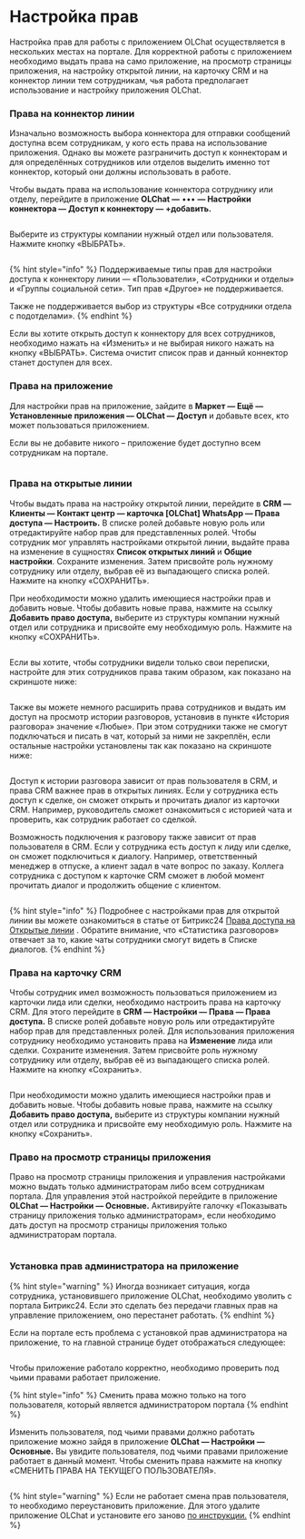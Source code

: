 # Настройка прав

Настройка прав для работы с приложением OLChat осуществляется в нескольких местах на портале. Для корректной работы c приложением необходимо выдать права на само приложение, на просмотр страницы приложения, на настройку открытой линии, на карточку CRM и на коннектор линии тем сотрудникам, чья работа предполагает использование и настройку приложения OLChat.

### Права на коннектор линии

Изначально возможность выбора коннектора для отправки сообщений доступна всем сотрудникам, у кого есть права на использование приложения. Однако вы можете разграничить доступ к коннекторам и для определённых сотрудников или отделов выделить именно тот коннектор, который они должны использовать в работе.

Чтобы выдать права на использование коннектора сотруднику или отделу, перейдите в приложение **OLChat —** ••• **— Настройки коннектора — Доступ к коннектору — +добавить.**

<figure><img src="../.gitbook/assets/image (56).png" alt=""><figcaption></figcaption></figure>

Выберите из структуры компании нужный отдел или пользователя. Нажмите кнопку «ВЫБРАТЬ».&#x20;

<figure><img src="../.gitbook/assets/image (57).png" alt=""><figcaption></figcaption></figure>

{% hint style="info" %}
Поддерживаемые типы прав для настройки доступа к коннектору линии — «Пользователи», «Сотрудники и отделы» и «Группы социальной сети». Тип прав «Другое» не поддерживается.

Также не поддерживается выбор из структуры «Все сотрудники отдела с подотделами».
{% endhint %}

Если вы хотите открыть доступ к коннектору для всех сотрудников, необходимо нажать на «Изменить» и не выбирая никого нажать на кнопку «ВЫБРАТЬ». Система очистит список прав и данный коннектор станет доступен для всех.

### Права на приложение

Для настройки прав на приложение, зайдите в **Маркет — Ещё — Установленные приложения —  OLChat — Доступ** и добавьте всех, кто может пользоваться приложением.

Если вы не добавите никого – приложение будет доступно всем сотрудникам на портале.

<figure><img src="../.gitbook/assets/Права на приложение.gif" alt=""><figcaption></figcaption></figure>

### Права на открытые линии

Чтобы выдать права на настройку открытой линии, перейдите в **CRM — Клиенты — Контакт центр — карточка \[OLChat] WhatsApp — Права доступа — Настроить.** В списке ролей добавьте новую роль или отредактируйте набор прав для представленных ролей. Чтобы сотрудник мог управлять настройками открытой линии, выдайте права на изменение в сущностях **Список открытых линий** и **Общие настройки**. Сохраните изменения. Затем присвойте роль нужному сотруднику или отделу, выбрав её из выпадающего списка ролей. Нажмите на кнопку «СОХРАНИТЬ».

При необходимости можно удалить имеющиеся настройки прав и добавить новые. Чтобы добавить новые права, нажмите на ссылку **Добавить право доступа,** выберите из структуры компании нужный отдел или сотрудника и присвойте ему необходимую роль. Нажмите на кнопку «СОХРАНИТЬ».

<figure><img src="../.gitbook/assets/Права на ОЛ 10.10.23 (2).gif" alt=""><figcaption></figcaption></figure>

Если вы хотите, чтобы сотрудники видели только свои переписки, настройте для этих сотрудников права таким образом, как показано на скриншоте ниже:

<figure><img src="../.gitbook/assets/image (580).png" alt=""><figcaption></figcaption></figure>

Также вы можете немного расширить права сотрудников и выдать им доступ на просмотр истории разговоров, установив в пункте «История разговора» значение «Любые». При этом сотрудники также не смогут подключаться и писать в чат, который за ними не закреплён, если остальные настройки установлены так как показано на скриншоте ниже:

<figure><img src="../.gitbook/assets/image (667).png" alt=""><figcaption></figcaption></figure>

Доступ к истории разговора зависит от прав пользователя в CRM, и права CRM важнее прав в открытых линиях. Если у сотрудника есть доступ к сделке, он сможет открыть и прочитать диалог из карточки CRM. Например, руководитель сможет ознакомиться с историей чата и проверить, как сотрудник работает со сделкой.

Возможность подключения к разговору также зависит от прав пользователя в CRM. Если у сотрудника есть доступ к лиду или сделке, он сможет подключиться к диалогу. Например, ответственный менеджер в отпуске, а клиент задал в чате вопрос по заказу. Коллега сотрудника с доступом к карточке CRM сможет в любой момент прочитать диалог и продолжить общение с клиентом.

<figure><img src="../.gitbook/assets/image (1322).png" alt=""><figcaption></figcaption></figure>

{% hint style="info" %}
Подробнее с настройками прав для открытой линии вы можете ознакомиться в статье от Битрикс24 [Права доступа на Открытые линии](https://helpdesk.bitrix24.ru/open/5391975/) . Обратите внимание, что «Статистика разговоров» отвечает за то, какие чаты сотрудники смогут видеть в Списке диалогов.
{% endhint %}

### Права на карточку CRM

Чтобы сотрудник имел возможность пользоваться приложением из карточки лида или сделки, необходимо настроить права на карточку CRM. Для этого перейдите в **CRM — Настройки — Права — Права доступа.** В списке ролей добавьте новую роль или отредактируйте набор прав для представленных ролей. Для использования приложения сотруднику необходимо установить права на **Изменение** лида или сделки. Сохраните изменения. Затем присвойте роль нужному сотруднику или отделу, выбрав её из выпадающего списка ролей. Нажмите на кнопку «Сохранить».

<figure><img src="../.gitbook/assets/0Права на crm 10.10.23.gif" alt=""><figcaption></figcaption></figure>

При необходимости можно удалить имеющиеся настройки прав и добавить новые. Чтобы добавить новые права, нажмите на ссылку **Добавить право доступа,** выберите из структуры компании нужный отдел или сотрудника и присвойте ему необходимую роль. Нажмите на кнопку «Сохранить».

### Право на просмотр страницы приложения

Право на просмотр страницы приложения и управления настройками можно выдать только администраторам либо всем сотрудникам портала. Для управления этой настройкой перейдите в приложение **OLChat — Настройки — Основные.** Активируйте галочку «Показывать страницу приложения только администраторам», если необходимо дать доступ на просмотр страницы приложения только администраторам портала.

<figure><img src="../.gitbook/assets/image (486).png" alt=""><figcaption></figcaption></figure>

### Установка прав администратора на приложение

{% hint style="warning" %}
Иногда возникает ситуация, когда сотрудника, установившего приложение OLChat, необходимо уволить с портала Битрикс24. Если это сделать без передачи главных прав на управление приложением, оно перестанет работать.
{% endhint %}

Если на портале есть проблема с установкой прав администратора на приложение, то на главной странице будет отображаться следующее:

<figure><img src="../.gitbook/assets/2024-10-09_10-37-03.png" alt=""><figcaption></figcaption></figure>

Чтобы приложение работало корректно, необходимо проверить под чьими правами работает приложение.&#x20;

{% hint style="info" %}
Сменить права можно только на того пользователя, который является администратором портала
{% endhint %}

Изменить пользователя, под чьими правами должно работать приложение можно зайдя в приложение **OLChat — Настройки — Основные.** Вы увидите пользователя, под чьими правами приложение работает в данный момент. Чтобы сменить права нажмите на кнопку «СМЕНИТЬ ПРАВА НА ТЕКУЩЕГО ПОЛЬЗОВАТЕЛЯ».

<figure><img src="../.gitbook/assets/image (756).png" alt=""><figcaption></figcaption></figure>

{% hint style="warning" %}
Если не работает смена прав пользователя, то необходимо переустановить приложение. Для этого удалите приложение OLChat и установите его заново [по инструкции.](ustanovka-prilozheniya.md)
{% endhint %}
